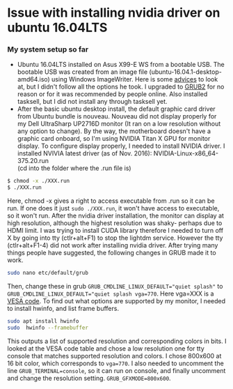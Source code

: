 # Issue with installing nvidia driver on ubuntu 16.04LTS
### My system setup so far
- Ubuntu 16.04LTS installed on Asus X99-E WS from a bootable USB. The bootable USB was created from an image file (ubuntu-16.04.1-desktop-amd64.iso) using Windows ImageWriter. Here is some [advices](https://www.pugetsystems.com/labs/hpc/Install-Ubuntu-16-04-or-14-04-and-CUDA-8-and-7-5-for-NVIDIA-Pascal-GPU-825/) to look at, but I didn't follow all the options he took. I upgraded to [GRUB2](https://help.ubuntu.com/community/Grub2/Upgrading) for no reason or for it was recommended by people online. Also installed tasksell, but I did not install any through tasksell yet.
- After the basic ubuntu desktop install, the default graphic card driver from Ubuntu bundle is nouveau. Nouveau did not display properly for my Dell UltraSharp UP2716D monitor (It ran on a low resolution without any option to change). By the way, the motherboard doesn't have a graphic card onboard, so I'm using NVIDIA Titan X GPU for monitor display. To configure display properly, I needed to install NVIDIA driver. I installed NVIVIA latest driver (as of Nov. 2016): NVIDIA-Linux-x86_64-375.20.run    
(cd into the folder where the .run file is)
```bash
$ chmod -x ./XXX.run
$ ./XXX.run
```
Here, chmod -x gives a right to access executable from .run so it can be run. If one does it just `sudo ./XXX.run`, it won't have access to executable, so it won't run.
After the nvidia driver installation, the monitor can display at high resolution, although the highest resolution was shaky- perhaps due to HDMI limit. I was trying to install CUDA library therefore I needed to turn off X by going into tty (ctlr+alt+F1) to stop the lightdm service. However the tty (ctlr+alt+F1-4) did not work after installing nvidia driver. After trying many things people have suggested, the following changes in GRUB made it to work.

```bash
sudo nano etc/default/grub
```
Then, change these in grub
`GRUB_CMDLINE_LINUX_DEFAULT="quiet splash"` to `GRUB_CMDLINE_LINUX_DEFAULT="quiet splash vga=770`. Here vga=XXX is a [VESA code](https://en.wikipedia.org/wiki/VESA_BIOS_Extensions#Linux_video_mode_numbers). To find out what options are supported by my monitor, I needed to install hwinfo, and list frame buffers.
```bash
sudo apt install hwinfo
sudo  hwinfo --framebuffer
```
This outputs a list of supported resolution and corresponding colors in bits. I looked at the VESA code table and chose a low resolution one for tty console that matches supported resolution and colors. I chose 800x600 at 16 bit color, which corresponds to `vga=770`. I also needed to uncomment the line `GRUB_TERMINAL=console`, so it can run on console, and finally uncomment and change the resolution setting. `GRUB_GFXMODE=800x600`.
